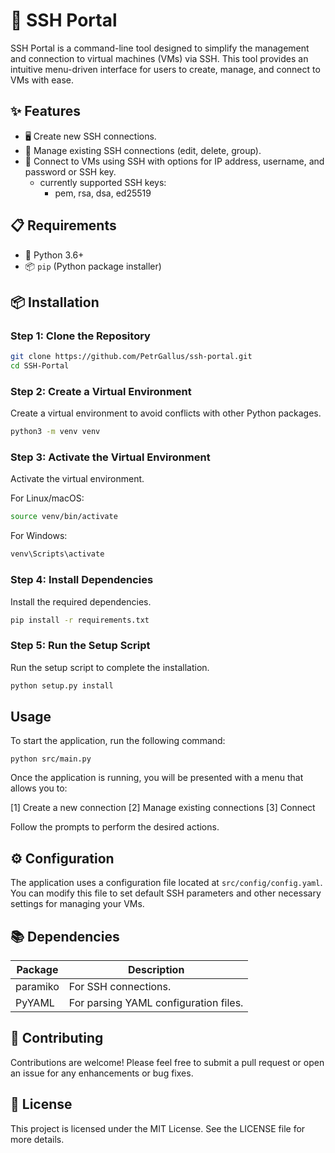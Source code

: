 # 🚀 SSH Portal

SSH Portal is a command-line tool designed to simplify the management and connection to virtual machines (VMs) via SSH. This tool provides an intuitive menu-driven interface for users to create, manage, and connect to VMs with ease.

## ✨ Features

- 🖥️ Create new SSH connections.
- 🔧 Manage existing SSH connections (edit, delete, group).
- 🔐 Connect to VMs using SSH with options for IP address, username, and password or SSH key.
  - currently supported SSH keys:
    - pem, rsa, dsa, ed25519

## 📋 Requirements

- 🐍 Python 3.6+
- 📦 `pip` (Python package installer)

## 📦 Installation

### Step 1: Clone the Repository

```sh
git clone https://github.com/PetrGallus/ssh-portal.git
cd SSH-Portal
```

### Step 2: Create a Virtual Environment

Create a virtual environment to avoid conflicts with other Python packages.

```sh
python3 -m venv venv
```

### Step 3: Activate the Virtual Environment

Activate the virtual environment.

For Linux/macOS:
```sh
source venv/bin/activate
```

For Windows:
```sh
venv\Scripts\activate
```

### Step 4: Install Dependencies

Install the required dependencies.

```sh
pip install -r requirements.txt
```

### Step 5: Run the Setup Script

Run the setup script to complete the installation.

```sh
python setup.py install
```


## Usage

To start the application, run the following command:

```
python src/main.py
```

Once the application is running, you will be presented with a menu that allows you to:

[1] Create a new connection
[2] Manage existing connections
[3] Connect

Follow the prompts to perform the desired actions.

## ⚙️ Configuration

The application uses a configuration file located at `src/config/config.yaml`. You can modify this file to set default SSH parameters and other necessary settings for managing your VMs.

## 📚 Dependencies

| Package   | Description                           |
|-----------|---------------------------------------|
| paramiko  | For SSH connections.                  |
| PyYAML    | For parsing YAML configuration files. |

## 🤝 Contributing

Contributions are welcome! Please feel free to submit a pull request or open an issue for any enhancements or bug fixes.

## 📄 License

This project is licensed under the MIT License. See the LICENSE file for more details.